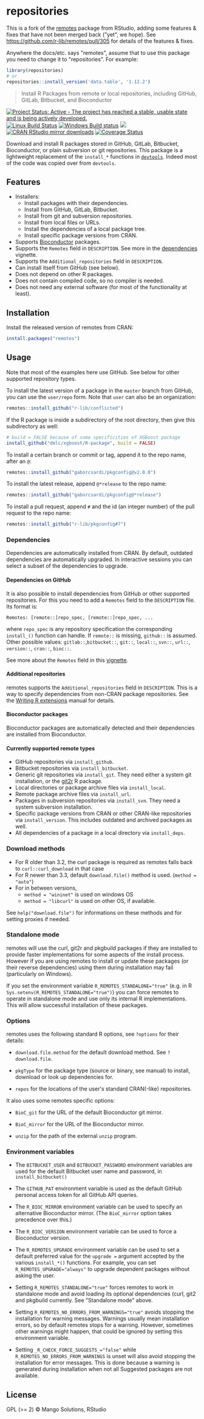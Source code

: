 
# repositories

This is a fork of the [remotes](https://github.com/r-lib/remotes)
package from RStudio, adding some features & fixes that have not been
merged back ("yet", we hope).  See
https://github.com/r-lib/remotes/pull/305 for details of the features
& fixes.

Anywhere the docs/etc. says "remotes", assume that to use this package
you need to change it to "repositories".  For example:

```r
library(repositories)
# or
repositories::install_version('data.table', '1.12.2')
```

> Install R Packages from remote or local repositories, 
> including GitHub, GitLab, Bitbucket, and Bioconductor


<!-- badges: start -->
[![Project Status: Active - The project has reached a stable, usable state and is being actively developed.](http://www.repostatus.org/badges/latest/active.svg)](http://www.repostatus.org/#active)
[![Linux Build Status](https://travis-ci.org/r-lib/remotes.svg?branch=master)](https://travis-ci.org/r-lib/remotes)
[![Windows Build status](https://ci.appveyor.com/api/projects/status/github/r-lib/remotes?svg=true)](https://ci.appveyor.com/project/gaborcsardi/remotes)
[![](https://www.r-pkg.org/badges/version/remotes)](https://www.r-pkg.org/pkg/remotes)
[![CRAN RStudio mirror downloads](https://cranlogs.r-pkg.org/badges/remotes)](https://www.r-pkg.org/pkg/remotes)
[![Coverage Status](https://img.shields.io/codecov/c/github/r-lib/remotes/master.svg)](https://codecov.io/github/r-lib/remotes?branch=master)
<!-- badges: end -->

Download and install R packages stored in GitHub, GitLab, Bitbucket, 
Bioconductor, or plain subversion or git repositories. This package
is a lightweight replacement of the `install_*` functions in
[`devtools`](https://github.com/r-lib/devtools).
Indeed most of the code was copied over from `devtools`.

## Features

* Installers:
  * Install packages with their dependencies.
  * Install from GitHub, GitLab, Bitbucket.
  * Install from git and subversion repositories.
  * Install from local files or URLs.
  * Install the dependencies of a local package tree.
  * Install specific package versions from CRAN.
* Supports [Bioconductor](https://bioconductor.org/) packages.
* Supports the `Remotes` field in `DESCRIPTION`. See more in the
  [dependencies](https://github.com/r-lib/remotes/blob/master/vignettes/dependencies.Rmd) vignette.
* Supports the `Additional_repositories` field in `DESCRIPTION`.
* Can install itself from GitHub (see below).
* Does not depend on other R packages.
* Does not contain compiled code, so no compiler is needed.
* Does not need any external software (for most of the functionality
  at least).

## Installation

Install the released version of remotes from CRAN:

```r
install.packages("remotes")
```

## Usage

Note that most of the examples here use GitHub. See below for other
supported repository types.

To install the latest version of a package in the `master` branch from
GitHub, you can use the `user/repo` form. Note that `user` can also be
an organization:

```r
remotes::install_github("r-lib/conflicted")
```

If the R package is inside a subdirectory of the root directory,
then give this subdirectory as well:

```r
# build = FALSE because of some specificities of XGBoost package
install_github("dmlc/xgboost/R-package", build = FALSE)
```

To install a certain branch or commit or tag, append it to the
repo name, after an `@`:

```r
remotes::install_github("gaborcsardi/pkgconfig@v2.0.0")
```

To install the latest release, append `@*release` to the repo
name:

```r
remotes::install_github("gaborcsardi/pkgconfig@*release")
```

To install a pull request, append `#` and the id (an integer number)
of the pull request to the repo name:

```r
remotes::install_github("r-lib/pkgconfig#7")
```

### Dependencies

Dependencies are automatically installed from CRAN. By default,
outdated dependencies are automatically upgraded. In interactive sessions
you can select a subset of the dependencies to upgrade.

#### Dependencies on GitHub

It is also possible to install dependencies from GitHub or other
supported repositories. For this you need to add a `Remotes` field to the
`DESCRIPTION` file. Its format is:
```
Remotes: [remote::]repo_spec, [remote::]repo_spec, ...
```
where `repo_spec` is any repository specification the corresponding
`install_()` function can handle. If `remote::` is missing, `github::` is
assumed. Other possible values: `gitlab::`,`bitbucket::`, `git::`, `local::`,
`svn::`, `url::`, `version::`, `cran::`, `bioc::`.

See more about the `Remotes` field in this
[vignette](https://remotes.r-lib.org/articles/dependencies.html).

#### Additional repositories

remotes supports the `Additional_repositories` field in
`DESCRIPTION`. This is a way to specify dependencies from non-CRAN
package repositories. See the [Writing R extensions](https://cran.r-project.org/doc/manuals/r-release/R-exts.html#Package-Dependencies)
manual for details.

#### Bioconductor packages

Bioconductor packages are automatically detected and their
dependencies are installed from Bioconductor.

#### Currently supported remote types

* GitHub repositories via `install_github`.
* Bitbucket repositories via `install_bitbucket`.
* Generic git repositories via `install_git`. They need either a
  system git installation, or the
  [git2r](https://github.com/ropensci/git2r) R package.
* Local directories or package archive files via `install_local`.
* Remote package archive files via `install_url`.
* Packages in subversion repositories via `install_svn`. They need
  a system subversion installation.
* Specific package versions from CRAN or other CRAN-like
  repositories via `install_version`. This includes outdated
  and archived packages as well.
* All dependencies of a package in a local directory via
  `install_deps`.

### Download methods

* For R older than 3.2, the curl package is required as remotes falls back
  to `curl::curl_download` in that case
* For R newer than 3.3, default `download.file()` method is used.
  (`method = "auto"`)
* For in between versions,
    * `method = "wininet"` is used on windows OS
    * `method = "libcurl"` is used on other OS, if available.

See `help("download.file")` for informations on these methods and for
setting proxies if needed.

### Standalone mode

remotes will use the curl, git2r and pkgbuild packages if they are
installed to provide faster implementations for some aspects of the install
process. However if you are using remotes to install or update these packages
(or their reverse dependencies) using them during installation may fail
(particularly on Windows).

If you set the environment variable `R_REMOTES_STANDALONE="true"` (e.g.
in R `Sys.setenv(R_REMOTES_STANDALONE="true")`) you can force remotes to
operate in standalone mode and use only its internal R implementations. This
will allow successful installation of these packages.

### Options

remotes uses the following standard R options, see `?options` for their
details:

* `download.file.method` for the default download method. See
  `?download.file`.

* `pkgType` for the package type (source or binary, see manual) to install,
  download or look up dependencies for.

* `repos` for the locations of the user's standard CRAN(-like) repositories.

It also uses some remotes specific options:

* `BioC_git` for the URL of the default Bioconductor git mirror.

* `BioC_mirror` for the URL of the Bioconductor mirror.

* `unzip` for the path of the external `unzip` program.

### Environment variables

* The `BITBUCKET_USER` and `BITBUCKET_PASSWORD` environment variables
  are used for the default Bitbucket  user name and password, in
  `install_bitbucket()`

* The `GITHUB_PAT` environment variable is used as the default GitHub
  personal access token for all GitHub API queries.

* The `R_BIOC_MIRROR` environment variable can be used to specify an
  alternative Bioconductor mirror. (The `BioC_mirror` option takes
  precedence over this.)

* The `R_BIOC_VERSION` environment variable can be used to force a
  Bioconductor version.

* The `R_REMOTES_UPGRADE` environment variable can be used to set a default
  preferred value for the `upgrade =` argument accepted by the various
  `install_*()` functions. For example, you can set `R_REMOTES_UPGRADE="always"`
  to upgrade dependent packages without asking the user.

* Setting `R_REMOTES_STANDALONE="true"` forces remotes to work in standalone
  mode and avoid loading its optional dependencies (curl, git2 and pkgbuild
  currently. See "Standalone mode" above.

* Setting `R_REMOTES_NO_ERRORS_FROM_WARNINGS="true"` avoids stopping the
  installation for warning messages. Warnings usually mean installation
  errors, so by default remotes stops for a warning. However, sometimes
  other warnings might happen, that could be ignored by setting this
  environment variable.

* Setting `_R_CHECK_FORCE_SUGGESTS_="false"` while
  `R_REMOTES_NO_ERRORS_FROM_WARNINGS` is unset will also avoid stopping the
  installation for error messages. This is done because a warning is generated
  during installation when not all Suggested packages are not available.

## License

GPL (>= 2) © Mango Solutions, RStudio
